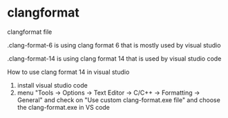 # clangformat
clangformat file

.clang-format-6 is using clang format 6 that is mostly used by visual studio

.clang-format-14 is using clang format 14 that is used by visual studio code

How to use clang format 14 in visual studio
1. install visual studio code
2. menu "Tools -> Options -> Text Editor -> C/C++ -> Formatting -> General" and check on "Use custom clang-format.exe file" and choose the clang-format.exe in VS code